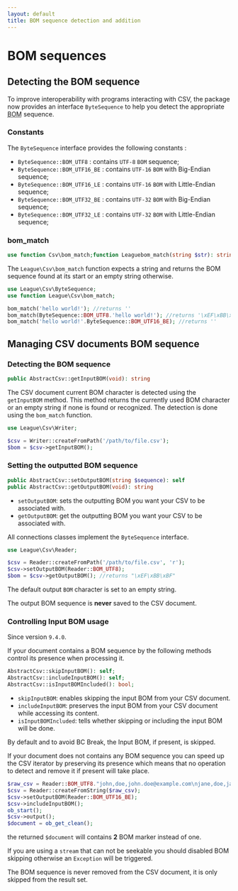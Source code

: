 ```yaml
---
layout: default
title: BOM sequence detection and addition
---
```


# BOM sequences

## Detecting the BOM sequence

To improve interoperability with programs interacting with CSV, the package now provides an interface `ByteSequence` to help you detect the appropriate <abbr title="Byte Order Mark">BOM</abbr> sequence.

### Constants

The `ByteSequence` interface provides the following constants :

* `ByteSequence::BOM_UTF8` : contains `UTF-8` `BOM` sequence;
* `ByteSequence::BOM_UTF16_BE` : contains `UTF-16` `BOM` with Big-Endian sequence;
* `ByteSequence::BOM_UTF16_LE` : contains `UTF-16` `BOM` with Little-Endian sequence;
* `ByteSequence::BOM_UTF32_BE` : contains `UTF-32` `BOM` with Big-Endian sequence;
* `ByteSequence::BOM_UTF32_LE` : contains `UTF-32` `BOM` with Little-Endian sequence;

### bom_match

~~~php
use function Csv\bom_match;function Leaguebom_match(string $str): string
~~~

The `League\Csv\bom_match` function expects a string and returns the BOM sequence found at its start or an empty string otherwise.

~~~php
use League\Csv\ByteSequence;
use function League\Csv\bom_match;

bom_match('hello world!'); //returns ''
bom_match(ByteSequence::BOM_UTF8.'hello world!'); //returns '\xEF\xBB\xBF'
bom_match('hello world!'.ByteSequence::BOM_UTF16_BE); //returns ''
~~~

## Managing CSV documents BOM sequence

### Detecting the BOM sequence

~~~php
public AbstractCsv::getInputBOM(void): string
~~~

The CSV document current BOM character is detected using the `getInputBOM` method. This method returns the currently used BOM character or an empty string if none is found or recognized. The detection is done using the `bom_match` function.

~~~php
use League\Csv\Writer;

$csv = Writer::createFromPath('/path/to/file.csv');
$bom = $csv->getInputBOM();
~~~

### Setting the outputted BOM sequence

~~~php
public AbstractCsv::setOutputBOM(string $sequence): self
public AbstractCsv::getOutputBOM(void): string
~~~

- `setOutputBOM`: sets the outputting BOM you want your CSV to be associated with.
- `getOutputBOM`: get the outputting BOM you want your CSV to be associated with.

<p class="message-info">All connections classes implement the <code>ByteSequence</code> interface.</p>

~~~php
use League\Csv\Reader;

$csv = Reader::createFromPath('/path/to/file.csv', 'r');
$csv->setOutputBOM(Reader::BOM_UTF8);
$bom = $csv->getOutputBOM(); //returns "\xEF\xBB\xBF"
~~~

<p class="message-info">The default output <code>BOM</code> character is set to an empty string.</p>
<p class="message-warning">The output BOM sequence is <strong>never</strong> saved to the CSV document.</p>

### Controlling Input BOM usage

<p class="message-info">Since version <code>9.4.0</code>.</p>

If your document contains a BOM sequence by the following methods control its presence when processing it.

~~~php
AbstractCsv::skipInputBOM(): self;
AbstractCsv::includeInputBOM(): self;
AbstractCsv::isInputBOMIncluded(): bool;
~~~

- `skipInputBOM`: enables skipping the input BOM from your CSV document.
- `includeInputBOM`: preserves the input BOM from your CSV document while accessing its content.
- `isInputBOMIncluded`: tells whether skipping or including the input BOM will be done.

<p class="message-notice">By default and to avoid BC Break, the Input BOM, if present, is skipped.</p>

If your document does not contains any BOM sequence you can speed up the CSV iterator by preserving its presence which means
 that no operation to detect and remove it if present will take place.

~~~php
$raw_csv = Reader::BOM_UTF8."john,doe,john.doe@example.com\njane,doe,jane.doe@example.com\n";
$csv = Reader::createFromString($raw_csv);
$csv->setOutputBOM(Reader::BOM_UTF16_BE);
$csv->includeInputBOM();
ob_start();
$csv->output();
$document = ob_get_clean();
~~~

the returned `$document` will contains **2** BOM marker instead of one.

<p class="message-warning">If you are using a <code>stream</code> that can not be seekable you should disabled BOM skipping otherwise an <code>Exception</code> will be triggered.</p>
<p class="message-warning">The BOM sequence is never removed from the CSV document, it is only skipped from the result set.</p>
